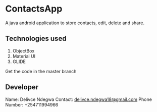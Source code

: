 # ContactsApp
A java android application to store contacts, edit, delete and share.

## Technologies used
1. ObjectBox
2. Material UI
3. GLIDE

Get the code in the master branch

## Developer
Name: Delivce Ndegwa
Contact: delivce.ndegwa18@gmail.com
Phone Number: +254711994966


